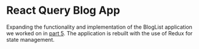 
# React Query Blog App

Expanding the functionality and implementation of the BlogList application we worked on in [part 5](https://github.com/mister-fix/mooc-fullstack/tree/main/part5/bloglist-frontend). The application is rebuilt with the use of Redux for state management.
